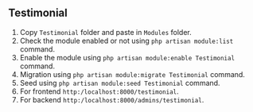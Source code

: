 ## Testimonial

1. Copy `Testimonial` folder and paste in `Modules` folder.
2. Check the module enabled or not using `php artisan module:list` command.
3. Enable the module using `php artisan module:enable Testimonial` command.
4. Migration using `php artisan module:migrate Testimonial` command.
5. Seed using `php artisan module:seed Testimonial` command.
6. For frontend `http:/localhost:8000/testimonial`.
7. For backend `http:/localhost:8000/admins/testimonial`.